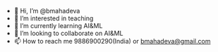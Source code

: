 - 👋 Hi, I’m @bmahadeva
- 👀 I’m interested in teaching
- 🌱 I’m currently learning AI&ML
- 💞️ I’m looking to collaborate on AI&ML
- 📫 How to reach me 9886900290(India) or bmahadeva@gmail.com

<!---
bmahadeva/bmahadeva is a ✨ special ✨ repository because its `README.md` (this file) appears on your GitHub profile.
You can click the Preview link to take a look at your changes.
--->
